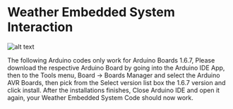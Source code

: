 # Weather Embedded System Interaction
![alt text](https://raw.githubusercontent.com/tidusdavid/weather-interaction/master/Resources/Architecture.png)

The following Arduino codes only work for Arduino Boards 1.6.7,
Please download the respective Arduino Board by going into the Arduino IDE App, then to the Tools menu, Board -> Boards Manager and
select the Arduino AVR Boards, then pick from the Select version list box the 1.6.7 version and click install. After the installations finishes,
Close Arduino IDE and open it again, your Weather Embedded System Code should now work.
